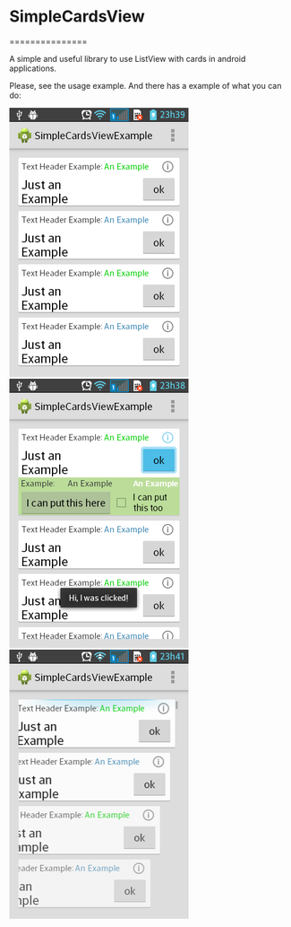 # SimpleCardsView
===============

A simple and useful library to use ListView with cards in android applications.

Please, see the usage example. And there has a example of what you can do:

![Example image](./img1.png) ![Example image](./img2.png) ![Example image](./img3.png)
